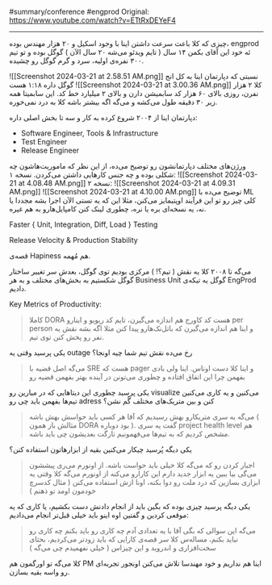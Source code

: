 #summary/conference #engprod
Original: https://www.youtube.com/watch?v=ETtRxDEYeF4
- - - 
چیزی که کلا باعث سرعت داشتن اینا با وجود اسکیل و ۲۰ هزار مهندس بوده، engprod ئه
خود این آقای بکمن ۱۴ سال ( تایم ویدئو می‌شه ۲۰ سال الآن ) گوگل بوده و تو تیم ۳۰۰ نفره‌ی اولیه، سرد و گرم گوگل رو چشیده.

![[Screenshot 2024-03-21 at 2.58.51 AM.png]]
نسبتی که دپارتمان اینا به کل انج گوگل داره ۱:۱۸ هست
![[Screenshot 2024-03-21 at 3.00.36 AM.png]]
کلا ۲ هزار نفرن، روزی بالای ۶۰ هزار کد سابمیشن دارن و بالای ۲ میلیارد خط کد.
این سابمیتا همه زیر ۳۰ دقیقه طول می‌کشه و می‌گه اگه بیشتر باشه کلا به درد نمی‌خوره.

دپارتمان اینا از ۲۰۰۴ شروع کرده به کار و سه تا بخش اصلی داره:
- Software Engineer, Tools & Infrastructure
- Test Engineer
- Release Engineer

ورژن‌های مختلف دپارتمانشون رو توضیح می‌ده، از این نظر که ماموریت‌هاشون چه شکلی بوده و چه جنس کارهایی داشتن می‌کردن.
نسخه ۱:
![[Screenshot 2024-03-21 at 4.08.48 AM.png]]
نسخه ۲:
![[Screenshot 2024-03-21 at 4.09.31 AM.png]]
![[Screenshot 2024-03-21 at 4.10.00 AM.png]]
توضیح می‌ده با ML کلی چیز رو تو این فرآیند اوپتیمایز می‌کنن، مثلا این که یه تستی الآن اجرا بشه مجددا یا نه، یه نسخه‌ای بره یا نره، چطوری لینک کنن کامپایل‌هارو به هم غیره.

Faster { Unit, Integration, Diff, Load } Testing

Release Velocity & Production Stability

قصه‌ی Hapiness هم مُهمه.

می‌گه تا ۲۰۰۸ کلا یه نقش ( تیم؟! ) مرکزی بودیم توی گوگل، بعدش سر تغییر ساختار گوگل شکستیم به بخش‌های مختلف و به هر Business Unit گوگل یه تیکه‌ی EngProd دادیم.


Key Metrics of Productivity:
> کاملا DORA هست
> کد کاورج هم اندازه می‌گیرن، تایم کد ریویو و اینارو per person و اینا هم اندازه می‌گیرن که باتل‌نک‌هارو پیدا کنن مثلا اگه بشه نقش یه نفر رو پخش کنن توی تیم.
> 


یکی پرسید وقتی یه outage رخ می‌ده نقش تیم شما چیه اونجا؟
> می‌گه اصل قضیه با SRE هست که pager و اینا کلا دست اوناس. اینا ولی بادی بفهمن چرا این اتفاق افتاده و چطوری می‌تونن در آینده بهتر بفهمن قضیه رو

یکی پرسید چطوری این دیتاهایی که در میارین رو visualize می‌کنین و یه کاری می‌کنین تیم‌ها بفهمن باید چی رو adress کنن و بین متریک‌های مختلف گُم نشن؟
> می‌گه یه سری متریکارو بهش رسیدیم که آقا هر کسی باید حواسش بهش باشه ( مثالش باز همون DORA بود دوباره ). گفت یه سری project health level هم مشخص کردیم که به تیم‌ها می‌فهمونیم تارگت بعدیشون چی باید باشه.

یکی دیگه پُرسید چیکار می‌کنین بقیه از ابزارهاتون استفاده کنن؟

> اجبار کردن رو که می‌گه کلا خیلی باید حواست باشه.
> از اونورم می‌ری پیششون می‌گی بیا ببین یه ابزار جدید دارم این کارارو می‌کنه
> از اونورم می‌گه کلا وقتی یه ابزاری بسازین که درد ملت رو دوا بکنه، اونا ازش استفاده می‌کنن ( مثال کدسرچ خودمون اومد تو ذهنم )


یکی دیگه پرسید چیزی بوده که بگین باید از انجام دادنش دست بکشیم، یا کاری که یه موقعی کردین و گفتین اوه اینو باید خیلی قبل‌تر انجام می‌دادیم:

> می‌گه این سوالی که بگی آقا با یه تعدادی آدم چه کاری رو باید بکنم چه کاری رو نباید بکنم، مساله‌س کلا
> سر قصه‌ی کارایی که باید زودتر می‌کردیم، بحثای سخت‌افزاری و اندروید و این چیزاس ( خیلی نفهمیدم چی می‌گه )

کلا می‌گه تو اورگمون هم PM اینا هم نداریم و خود مهندسا تلاش می‌کنن اونجور تجربه‌ای رو واسه بقیه بسازن.